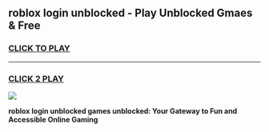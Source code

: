 
## roblox login unblocked - Play Unblocked Gmaes & Free
<h3>
<a href="https://news.freeplayer.one?title=roblox_login_unblocked&ref=16F">CLICK TO PLAY</a></h3>
<hr>

<h3>
<a href="https://news.freeplayer.one?title=roblox_login_unblocked&ref=16F">CLICK 2 PLAY</a>
  
</h3>

<a href="https://news.freeplayer.one?title=roblox_login_unblocked&ref=16F/"><img src="https://clearcache.store/games.png"></a>


**roblox login unblocked games unblocked: Your Gateway to Fun and Accessible Online Gaming**
